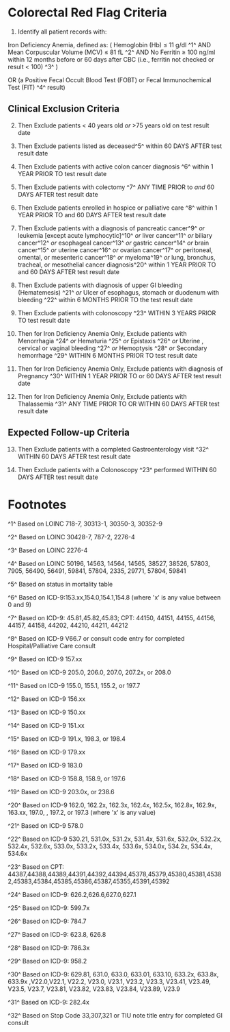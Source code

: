 # Colorectal Red Flag Criteria

1. Identify all patient records with:

Iron Deficiency Anemia, defined as: ( Hemoglobin (Hb) ≤ 11 g/dl 
^1^ AND  Mean Corpuscular Volume (MCV) ≤ 81 fL ^2^ AND No Ferritin ≥ 100 ng/ml within 12 months before or 60 days
after CBC (i.e., ferritin not checked or result \< 100)  ^3^ )

OR (a Positive Fecal Occult Blood Test (FOBT) or Fecal Immunochemical
Test (FIT) ^4^ result)




## Clinical Exclusion Criteria

2. Then Exclude patients \< 40 years old *or* \>75 years old
on test result date

3. Then Exclude patients listed as deceased^5^ within 60 DAYS
AFTER test result date

4. Then Exclude patients with active colon cancer diagnosis
^6^ within 1 YEAR PRIOR TO test result date

5. Then Exclude patients with colectomy ^7^ ANY TIME PRIOR
to *and* 60 DAYS AFTER test result date

6. Then Exclude patients enrolled in hospice or palliative
care ^8^ within 1 YEAR PRIOR TO and 60 DAYS AFTER test result
date

7. Then Exclude patients with a diagnosis of pancreatic
cancer^9^ *or* leukemia \[except acute lymphocytic\]^10^ *or*
liver cancer^11^ *or* biliary cancer^12^ *or* esophageal
cancer^13^ *or* gastric cancer^14^ *or* brain cancer^15^
*or* uterine cancer^16^ *or* ovarian cancer^17^ *or*
peritoneal, omental, or mesenteric cancer^18^ *or*
myeloma^19^ *or* lung, bronchus, tracheal, or mesothelial
cancer diagnosis^20^ within 1 YEAR PRIOR TO and 60 DAYS AFTER
test result date

8. Then Exclude patients with diagnosis of upper GI bleeding
(Hematemesis) ^21^ *or* Ulcer of esophagus, stomach or duodenum
with bleeding ^22^ within 6 MONTHS PRIOR TO the test result date

9. Then Exclude patients with colonoscopy ^23^ WITHIN 3
YEARS PRIOR TO test result date

10. Then for Iron Deficiency Anemia Only, Exclude patients with
Menorrhagia ^24^ *or* Hematuria ^25^ *or* Epistaxis
^26^ *or* Uterine , cervical or vaginal bleeding  ^27^ *or*
Hemoptysis ^28^ *or* Secondary hemorrhage ^29^ WITHIN 6
MONTHS PRIOR TO test result date

11. Then for Iron Deficiency Anemia Only, Exclude patients with
diagnosis of Pregnancy ^30^ WITHIN 1 YEAR PRIOR TO or 60 DAYS
AFTER test result date

12. Then for Iron Deficiency Anemia Only, Exclude patients with
Thalassemia ^31^ ANY TIME PRIOR TO OR WITHIN 60 DAYS AFTER
test result date




## Expected Follow-up Criteria

13. Then Exclude patients with a completed Gastroenterology
visit ^32^ WITHIN 60 DAYS AFTER test result date

14. Then Exclude patients with a Colonoscopy ^23^ performed
WITHIN 60 DAYS AFTER test result date




# Footnotes

^1^ Based on LOINC 718-7, 30313-1, 30350-3, 30352-9

^2^ Based on LOINC 30428-7, 787-2, 2276-4

^3^ Based on LOINC 2276-4

^4^ Based on LOINC 50196, 14563, 14564, 14565, 38527, 38526, 57803,
7905, 56490, 56491, 59841, 57804, 2335, 29771, 57804, 59841

^5^ Based on status in mortality table

^6^ Based on ICD-9:153.xx,154.0,154.1,154.8 (where 'x' is any value
between 0 and 9)

^7^ Based on ICD-9: 45.81,45.82,45.83; CPT: 44150, 44151, 44155, 44156,
44157, 44158, 44202, 44210, 44211, 44212

^8^ Based on ICD-9 V66.7 or consult code entry for completed
Hospital/Palliative Care consult

^9^ Based on ICD-9 157.xx

^10^ Based on ICD-9 205.0, 206.0, 207.0, 207.2x, or 208.0

^11^ Based on ICD-9 155.0, 155.1, 155.2, or 197.7

^12^ Based on ICD-9 156.xx

^13^ Based on ICD-9 150.xx

^14^ Based on ICD-9 151.xx

^15^ Based on ICD-9 191.x, 198.3, or 198.4

^16^ Based on ICD-9 179.xx

^17^ Based on ICD-9 183.0

^18^ Based on ICD-9 158.8, 158.9, or 197.6

^19^ Based on ICD-9 203.0x, or 238.6

^20^ Based on ICD-9 162.0, 162.2x, 162.3x, 162.4x, 162.5x, 162.8x,
162.9x, 163.xx, 197.0, , 197.2, or 197.3 (where 'x' is any value)

^21^ Based on ICD-9 578.0

^22^ Based on ICD-9 530.21, 531.0x, 531.2x, 531.4x, 531.6x, 532.0x,
532.2x, 532.4x, 532.6x, 533.0x, 533.2x, 533.4x, 533.6x, 534.0x, 534.2x,
534.4x, 534.6x

^23^ Based on CPT:
44387,44388,44389,44391,44392,44394,45378,45379,45380,45381,45382,45383,45384,45385,45386,45387,45355,45391,45392

^24^ Based on ICD-9: 626.2,626.6,627.0,627.1

^25^ Based on ICD-9: 599.7x

^26^ Based on ICD-9: 784.7

^27^ Based on ICD-9: 623.8, 626.8

^28^ Based on ICD-9: 786.3x

^29^ Based on ICD-9: 958.2

^30^ Based on ICD-9: 629.81, 631.0, 633.0, 633.01, 633.10, 633.2x,
633.8x, 633.9x ,V22.0,V22.1, V22.2, V23.0, V23.1, V23.2, V23.3, V23.41,
V23.49, V23.5, V23.7, V23.81, V23.82, V23.83, V23.84, V23.89, V23.9

^31^ Based on ICD-9: 282.4x

^32^ Based on Stop Code 33,307,321 or TIU note title entry for completed
GI consult
